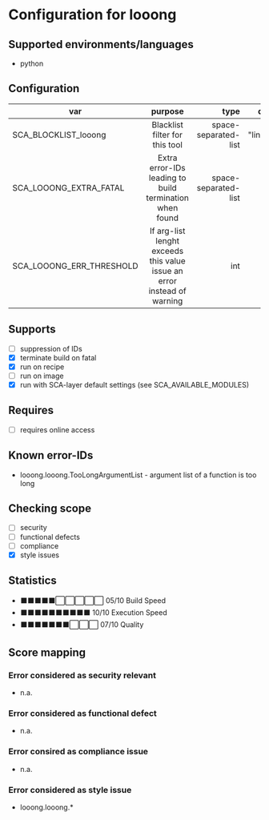# Configuration for looong

## Supported environments/languages

* python

## Configuration

| var | purpose | type | default |
| ------------- |:-------------:| -----:| -----:
| SCA_BLOCKLIST_looong | Blacklist filter for this tool | space-separated-list | "linux-.*"
| SCA_LOOONG_EXTRA_FATAL | Extra error-IDs leading to build termination when found | space-separated-list | "":
| SCA_LOOONG_ERR_THRESHOLD | If arg-list lenght exceeds this value issue an error instead of warning | int | "8"

## Supports

* [ ] suppression of IDs
* [x] terminate build on fatal
* [x] run on recipe
* [ ] run on image
* [x] run with SCA-layer default settings (see SCA_AVAILABLE_MODULES)

## Requires

* [ ] requires online access

## Known error-IDs

* looong.looong.TooLongArgumentList - argument list of a function is too long

## Checking scope

* [ ] security
* [ ] functional defects
* [ ] compliance
* [x] style issues

## Statistics

* ⬛⬛⬛⬛⬛⬜⬜⬜⬜⬜ 05/10 Build Speed
* ⬛⬛⬛⬛⬛⬛⬛⬛⬛⬛ 10/10 Execution Speed
* ⬛⬛⬛⬛⬛⬛⬛⬜⬜⬜ 07/10 Quality

## Score mapping

### Error considered as security relevant

* n.a.

### Error considered as functional defect

* n.a.

### Error consired as compliance issue

* n.a.

### Error considered as style issue

* looong.looong.*
